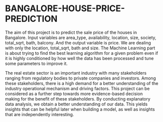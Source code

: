 # BANGALORE-HOUSE-PRICE-PREDICTION


   The aim of this project is to predict the sale price of the houses in Bangalore. Input variables are area_type, availability, location, size, society, total_sqrt, bath, balcony. And the output variable is price. We are dealing with only the location, total_sqrt, bath and size. The Machine Learning part is about trying to find the best learning algorithm for a given problem even if it is highly conditioned by how well the data has been processed and tune some parameters to improve it.
   
   The real estate sector is an important industry with many stakeholders ranging from regulatory bodies to private companies and investors. Among these stakeholders, there is a high demand for a better understanding of the industry operational mechanism and driving factors. This project can be considered as a further step towards more evidence-based decision making for the benefit of these stakeholders. By conducting explanatory data analysis, we obtain a better understanding of our data. This yields insights that can be helpful later when building a model, as well as insights that are independently interesting.
